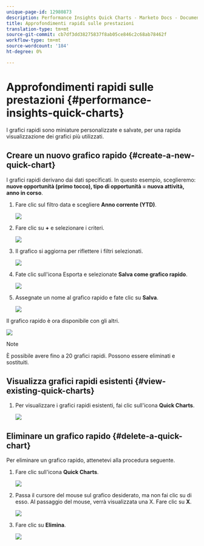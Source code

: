 ```yaml
---
unique-page-id: 12980873
description: Performance Insights Quick Charts - Marketo Docs - Documentazione del prodotto
title: Approfondimenti rapidi sulle prestazioni
translation-type: tm+mt
source-git-commit: cb7df3dd38275837f8ab05ce846c2c68ab78462f
workflow-type: tm+mt
source-wordcount: '184'
ht-degree: 0%

---
```



# Approfondimenti rapidi sulle prestazioni {#performance-insights-quick-charts}

I grafici rapidi sono miniature personalizzate e salvate, per una rapida visualizzazione dei grafici più utilizzati.

## Creare un nuovo grafico rapido {#create-a-new-quick-chart}

I grafici rapidi derivano dai dati specificati. In questo esempio, sceglieremo: **nuove opportunità (primo tocco), tipo di opportunità = nuova attività, anno in corso**.

1. Fare clic sul filtro data e scegliere **Anno corrente (YTD)**.

   ![](assets/1-2.png)

1. Fare clic su **+** e selezionare i criteri.

   ![](assets/2-2.png)

1. Il grafico si aggiorna per riflettere i filtri selezionati.

   ![](assets/3-3.png)

1. Fate clic sull&#39;icona Esporta e selezionate **Salva come grafico rapido**.

   ![](assets/4-2.png)

1. Assegnate un nome al grafico rapido e fate clic su **Salva**.

   ![](assets/5-3.png)

Il grafico rapido è ora disponibile con gli altri.

![](assets/6-3.png)

>[!NOTE]
>
>È possibile avere fino a 20 grafici rapidi. Possono essere eliminati e sostituiti.

## Visualizza grafici rapidi esistenti {#view-existing-quick-charts}

1. Per visualizzare i grafici rapidi esistenti, fai clic sull&#39;icona **Quick Charts**.

   ![](assets/7-1.png)

## Eliminare un grafico rapido {#delete-a-quick-chart}

Per eliminare un grafico rapido, attenetevi alla procedura seguente.

1. Fare clic sull&#39;icona **Quick Charts**.

   ![](assets/8-1.png)

1. Passa il cursore del mouse sul grafico desiderato, ma non fai clic su di esso. Al passaggio del mouse, verrà visualizzata una X. Fare clic su **X**.

   ![](assets/9-2.png)

1. Fare clic su **Elimina**.

   ![](assets/10-1.png)
